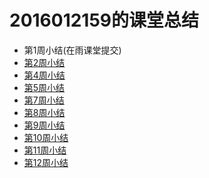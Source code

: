 

2016012159的课堂总结
===
* 第1周小结(在雨课堂提交)
* [第2周小结](https://github.com/saturn-lab/FBDQA-2020A/blob/master/Memos/Study-Memo/2159-Day2-cannonballsvr.md)
* [第4周小结](https://github.com/saturn-lab/FBDQA-2020A/blob/master/Memos/Study-Memo/2159-Day4-cannonballsvr.md)
* [第5周小结](https://github.com/saturn-lab/FBDQA-2020A/blob/master/Memos/Study-Memo/2159-Day5-cannonballsvr.md)
* [第7周小结](https://github.com/saturn-lab/FBDQA-2020A/blob/master/Memos/Study-Memo/2159-Day7-cannonballsvr.md)
* [第8周小结](https://github.com/saturn-lab/FBDQA-2020A/blob/master/Memos/Study-Memo/2159-Day8-cannonballsvr.md)
* [第9周小结](https://github.com/saturn-lab/FBDQA-2020A/blob/master/Memos/Study-Memo/2159-Day9-cannonballsvr.md)
* [第10周小结](https://github.com/saturn-lab/FBDQA-2020A/blob/master/Memos/Study-Memo/2159-Day10-cannonballsvr.md)
* [第11周小结](https://github.com/saturn-lab/FBDQA-2020A/blob/master/Memos/Study-Memo/2159-Day11-cannonballsvr.md)
* [第12周小结](https://github.com/saturn-lab/FBDQA-2020A/blob/master/Memos/Study-Memo/2159-Day12-cannonballsvr.md)
